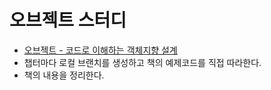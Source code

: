 # 오브젝트 스터디
 * [오브젝트 - 코드로 이해하는 객체지향 설계](https://www.aladin.co.kr/shop/wproduct.aspx?ItemId=193681076)
 * 챕터마다 로컬 브랜치를 생성하고 책의 예제코드를 직접 따라한다.
 * 책의 내용을 정리한다.

